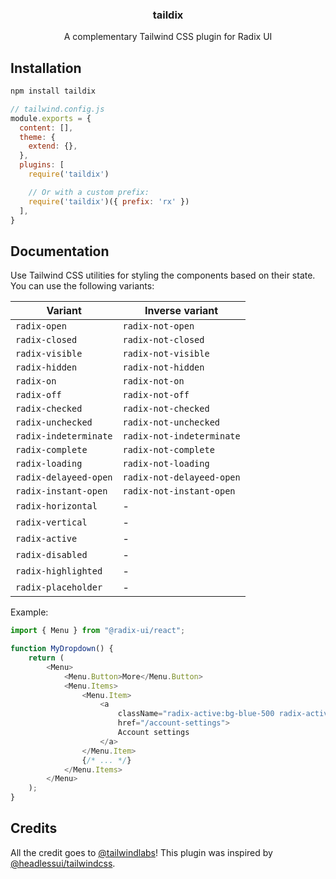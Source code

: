 <h3 align="center">
  taildix
</h3>

<p align="center">
  A complementary Tailwind CSS plugin for Radix UI
</p>

## Installation

```sh
npm install taildix
```

```js
// tailwind.config.js
module.exports = {
  content: [],
  theme: {
    extend: {},
  },
  plugins: [
    require('taildix')

    // Or with a custom prefix:
    require('taildix')({ prefix: 'rx' })
  ],
}
```

## Documentation

Use Tailwind CSS utilities for styling the components based on their state. You can use the
following variants:

| Variant               | Inverse variant           |
| --------------------- | ------------------------- |
| `radix-open`          | `radix-not-open`          |
| `radix-closed`        | `radix-not-closed`        |
| `radix-visible`       | `radix-not-visible`       |
| `radix-hidden`        | `radix-not-hidden`        |
| `radix-on`            | `radix-not-on`            |
| `radix-off`           | `radix-not-off`           |
| `radix-checked`       | `radix-not-checked`       |
| `radix-unchecked`     | `radix-not-unchecked`     |
| `radix-indeterminate` | `radix-not-indeterminate` |
| `radix-complete`      | `radix-not-complete`      |
| `radix-loading`       | `radix-not-loading`       |
| `radix-delayeed-open` | `radix-not-delayeed-open` |
| `radix-instant-open`  | `radix-not-instant-open`  |
| `radix-horizontal`    | -                         |
| `radix-vertical`      | -                         |
| `radix-active`        | -                         |
| `radix-disabled`      | -                         |
| `radix-highlighted`   | -                         |
| `radix-placeholder`   | -                         |

Example:

```js
import { Menu } from "@radix-ui/react";

function MyDropdown() {
    return (
        <Menu>
            <Menu.Button>More</Menu.Button>
            <Menu.Items>
                <Menu.Item>
                    <a
                        className="radix-active:bg-blue-500 radix-active:text-white radix-not-active:bg-white radix-not-active:text-black"
                        href="/account-settings">
                        Account settings
                    </a>
                </Menu.Item>
                {/* ... */}
            </Menu.Items>
        </Menu>
    );
}
```

## Credits

All the credit goes to [@tailwindlabs](https://github.com/tailwindlabs)! This plugin was inspired by [@headlessui/tailwindcss](https://github.com/tailwindlabs/headlessui/tree/main/packages/%40headlessui-tailwindcss).
